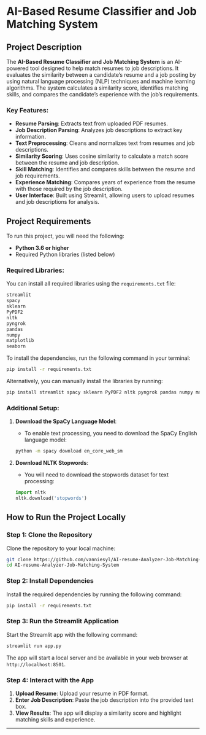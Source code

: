 

# AI-Based Resume Classifier and Job Matching System

## Project Description

The **AI-Based Resume Classifier and Job Matching System** is an AI-powered tool designed to help match resumes to job descriptions. It evaluates the similarity between a candidate’s resume and a job posting by using natural language processing (NLP) techniques and machine learning algorithms. The system calculates a similarity score, identifies matching skills, and compares the candidate’s experience with the job’s requirements.

### Key Features:

* **Resume Parsing**: Extracts text from uploaded PDF resumes.
* **Job Description Parsing**: Analyzes job descriptions to extract key information.
* **Text Preprocessing**: Cleans and normalizes text from resumes and job descriptions.
* **Similarity Scoring**: Uses cosine similarity to calculate a match score between the resume and job description.
* **Skill Matching**: Identifies and compares skills between the resume and job requirements.
* **Experience Matching**: Compares years of experience from the resume with those required by the job description.
* **User Interface**: Built using Streamlit, allowing users to upload resumes and job descriptions for analysis.

## Project Requirements

To run this project, you will need the following:

* **Python 3.6 or higher**
* Required Python libraries (listed below)

### Required Libraries:

You can install all required libraries using the `requirements.txt` file:

```txt
streamlit
spacy
sklearn
PyPDF2
nltk
pyngrok
pandas
numpy
matplotlib
seaborn
```

To install the dependencies, run the following command in your terminal:

```bash
pip install -r requirements.txt
```

Alternatively, you can manually install the libraries by running:

```bash
pip install streamlit spacy sklearn PyPDF2 nltk pyngrok pandas numpy matplotlib seaborn
```

### Additional Setup:

1. **Download the SpaCy Language Model**:

   * To enable text processing, you need to download the SpaCy English language model:

   ```bash
   python -m spacy download en_core_web_sm
   ```

2. **Download NLTK Stopwords**:

   * You will need to download the stopwords dataset for text processing:

   ```python
   import nltk
   nltk.download('stopwords')
   ```

## How to Run the Project Locally

### Step 1: Clone the Repository

Clone the repository to your local machine:

```bash
git clone https://github.com/vanniesyl/AI-resume-Analyzer-Job-Matching-System.git
cd AI-resume-Analyzer-Job-Matching-System
```

### Step 2: Install Dependencies

Install the required dependencies by running the following command:

```bash
pip install -r requirements.txt
```

### Step 3: Run the Streamlit Application

Start the Streamlit app with the following command:

```bash
streamlit run app.py
```

The app will start a local server and be available in your web browser at `http://localhost:8501`.

### Step 4: Interact with the App

1. **Upload Resume**: Upload your resume in PDF format.
2. **Enter Job Description**: Paste the job description into the provided text box.
3. **View Results**: The app will display a similarity score and highlight matching skills and experience.

---
